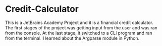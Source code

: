 # Credit-Calculator
This is a JetBrains Academy Project and it is a financial credit calculator.
The first stages of the project was getting input from the user and was ran from the console. At the last stage, it switched to a CLI program and ran from the terminal. I learned about the Argparse module in Python.
